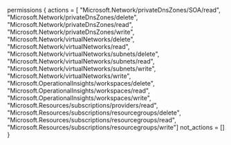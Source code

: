  permissions {
    actions = [
    "Microsoft.Network/privateDnsZones/SOA/read",
    "Microsoft.Network/privateDnsZones/delete",
    "Microsoft.Network/privateDnsZones/read",
    "Microsoft.Network/privateDnsZones/write",
    "Microsoft.Network/virtualNetworks/delete",
    "Microsoft.Network/virtualNetworks/read",
    "Microsoft.Network/virtualNetworks/subnets/delete",
    "Microsoft.Network/virtualNetworks/subnets/read",
    "Microsoft.Network/virtualNetworks/subnets/write",
    "Microsoft.Network/virtualNetworks/write",
    "Microsoft.OperationalInsights/workspaces/delete",
    "Microsoft.OperationalInsights/workspaces/read",
    "Microsoft.OperationalInsights/workspaces/write",
    "Microsoft.Resources/subscriptions/providers/read",
    "Microsoft.Resources/subscriptions/resourcegroups/delete",
    "Microsoft.Resources/subscriptions/resourcegroups/read",
    "Microsoft.Resources/subscriptions/resourcegroups/write"]
    not_actions = []
  }